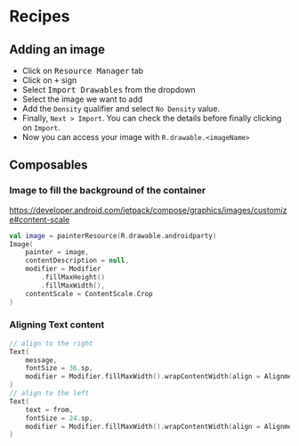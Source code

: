 # Recipes

## Adding an image

- Click on <kbd>Resource Manager</kbd> tab
- Click on <kbd>+</kbd> sign
- Select <kbd>Import Drawables</kbd> from the dropdown
- Select the image we want to add
- Add the `Density` qualifier and select `No Density` value.
- Finally, `Next > Import`.  You can check the details before finally clicking on `Import`.
- Now you can access your image with `R.drawable.<imageName>`

## Composables

### Image to fill the background of the container

https://developer.android.com/jetpack/compose/graphics/images/customize#content-scale

```kt
val image = painterResource(R.drawable.androidparty)
Image(
    painter = image,
    contentDescription = null,
    modifier = Modifier
        .fillMaxHeight()
        .fillMaxWidth(),
    contentScale = ContentScale.Crop
)
```

### Aligning Text content

```kt
// align to the right
Text(
    message,
    fontSize = 36.sp,
    modifier = Modifier.fillMaxWidth().wrapContentWidth(align = Alignment.Start)
)
// align to the left
Text(
    text = from,
    fontSize = 24.sp,
    modifier = Modifier.fillMaxWidth().wrapContentWidth(align = Alignment.End)
)
```